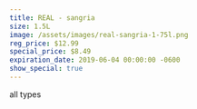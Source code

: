 ```yaml
---
title: REAL - sangria
size: 1.5L
image: /assets/images/real-sangria-1-75l.png
reg_price: $12.99
special_price: $8.49
expiration_date: 2019-06-04 00:00:00 -0600
show_special: true
---
```


all types